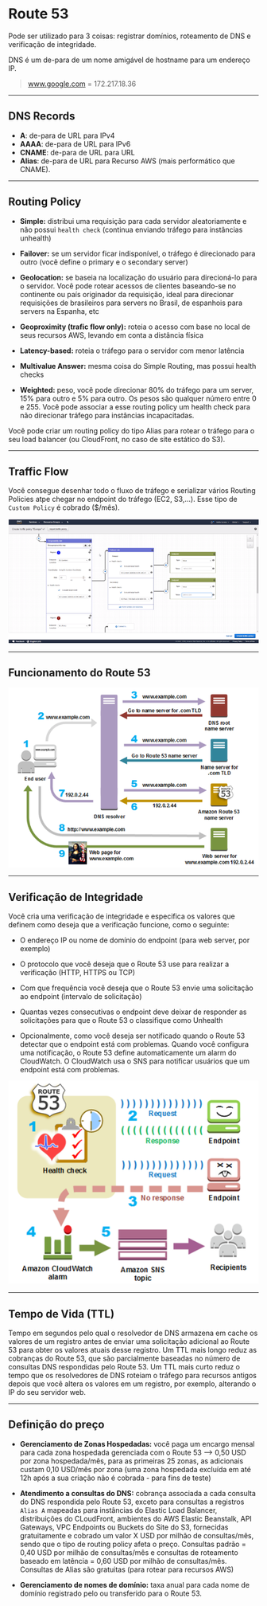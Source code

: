 # Route 53

Pode ser utilizado para 3 coisas: registrar domínios, roteamento de DNS e verificação de integridade.

DNS é um de-para de um nome amigável de hostname para um endereço IP.

> www.google.com = 172.217.18.36

---

## DNS Records

* **A**: de-para de URL para IPv4
* **AAAA**: de-para de URL para IPv6
* **CNAME**: de-para de URL para URL
* **Alias**: de-para de URL para Recurso AWS (mais performático que CNAME).

---

## Routing Policy

* **Simple:** distribui uma requisição para cada servidor aleatoriamente e não possui `health check` (continua enviando tráfego para instâncias unhealth)

* **Failover:** se um servidor ficar indisponível, o tráfego é direcionado para outro (você define o primary e o secondary server)

* **Geolocation:** se baseia na localização do usuário para direcioná-lo para o servidor. Você pode rotear acessos de clientes baseando-se no continente ou país originador da requisição, ideal para direcionar requisições de brasileiros para servers no Brasil, de espanhois para servers na Espanha, etc

* **Geoproximity (trafic flow only):** roteia o acesso com base no local de seus recursos AWS, levando em conta a distância física

* **Latency-based:** roteia o tráfego para o servidor com menor latência

* **Multivalue Answer:** mesma coisa do Simple Routing, mas possui health checks

* **Weighted:** peso, você pode direcionar 80% do tráfego para um server, 15% para outro e 5% para outro. Os pesos são qualquer número entre 0 e 255. Você pode associar a esse routing policy um health check para não direcionar tráfego para instâncias incapacitadas.

Você pode criar um routing policy do tipo Alias para rotear o tráfego para o seu load balancer (ou CloudFront, no caso de site estático do S3).

---

## Traffic Flow

Você consegue desenhar todo o fluxo de tráfego e serializar vários Routing Policies atpe chegar no endpoint do tráfego (EC2, S3,...). Esse tipo de `Custom Policy` é cobrado ($/mês).

![](./imagens/flow.png)

---

## Funcionamento do Route 53

![](./imagens/route53.png)

---

## Verificação de Integridade

Você cria uma verificação de integridade e especifica os valores que definem como deseja que a verificação funcione, como o seguinte:

* O endereço IP ou nome de domínio do endpoint (para web server, por exemplo)

* O protocolo que você deseja que o Route 53 use para realizar a verificação (HTTP, HTTPS ou TCP)

* Com que frequência você deseja que o Route 53 envie uma solicitação ao endpoint (intervalo de solicitação)

* Quantas vezes consecutivas o endpoint deve deixar de responder as solicitações para que o Route 53 o classifique como Unhealth

* Opcionalmente, como você deseja ser notificado quando o Route 53 detectar que o endpoint está com problemas. Quando você configura uma notificação, o Route 53 define automaticamente um alarm do CloudWatch. O CloudWatch usa o SNS para notificar usuários que um endpoint está com problemas.

![](./imagens/health_check.png)

---

## Tempo de Vida (TTL)

Tempo em segundos pelo qual o resolvedor de DNS armazena em cache os valores de um registro antes de enviar uma solicitação adicional ao Route 53 para obter os valores atuais desse registro. Um TTL mais longo reduz as cobranças do Route 53, que são parcialmente baseadas no número de consultas DNS respondidas pelo Route 53. Um TTL mais curto reduz o tempo que os resolvedores de DNS roteiam o tráfego para recursos antigos depois que você altera os valores em um registro, por exemplo, alterando o IP do seu servidor web.

---

## Definição do preço

* **Gerenciamento de Zonas Hospedadas:** você paga um encargo mensal para cada zona hospedada gerenciada com o Route 53 --> 0,50 USD por zona hospedada/mês, para as primeiras 25 zonas, as adicionais custam 0,10 USD/mês por zona (uma zona hospedada excluída em até 12h após a sua criação não é cobrada - para fins de teste)

* **Atendimento a consultas do DNS:** cobrança associada a cada consulta do DNS respondida pelo Route 53, exceto para consultas a registros `Alias A` mapeadas para instâncias do Elastic Load Balancer, distribuições do CLoudFront, ambientes do AWS Elastic Beanstalk, API Gateways, VPC Endpoints ou Buckets do Site do S3, fornecidas gratuitamente e cobrado um valor X USD por milhão de consultas/mês, sendo que o tipo de routing policy afeta o preço. Consultas padrão = 0,40 USD por milhão de consultas/mês e consultas de roteamento baseado em latência = 0,60 USD por milhão de consultas/mês. Consultas de Alias são gratuitas (para rotear para recursos AWS)

* **Gerenciamento de nomes de domínio:** taxa anual para cada nome de domínio registrado pelo ou transferido para o Route 53.